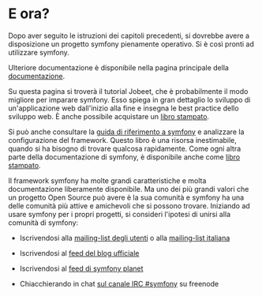 E ora?
======

Dopo aver seguito le istruzioni dei capitoli precedenti, si dovrebbe avere
a disposizione un progetto symfony pienamente operativo. Si è così pronti
ad utilizzare symfony.

Ulteriore documentazione è disponibile nella pagina principale della
[documentazione](http://www.symfony-project.org/doc/1_4/).

Su questa pagina si troverà il tutorial Jobeet, che è probabilmente
il modo migliore per imparare symfony. Esso spiega in gran dettaglio
lo sviluppo di un'applicazione web dall'inizio alla fine e insegna
le best practice dello sviluppo web. È anche possibile acquistare
un [libro stampato](http://www.amazon.com/gp/product/2918390151).

Si può anche consultare la
[guida di riferimento a symfony](http://www.symfony-project.org/reference/1_4/en/)
e analizzare la configurazione del framework. Questo libro è una risorsa
inestimabile, quando si ha bisogno di trovare qualcosa rapidamente. Come
ogni altra parte della documentazione di symfony, è disponibile anche
come [libro stampato](http://www.amazon.com/gp/product/2918390143).

Il framework symfony ha molte grandi caratteristiche e molta
documentazione liberamente disponibile. Ma uno dei più grandi
valori che un progetto Open Source può avere è la sua comunità
e symfony ha una delle comunità più attive e amichevoli che si
possono trovare. Iniziando ad usare symfony per i propri progetti,
si consideri l'ipotesi di unirsi alla comunità di symfony:

  * Iscrivendosi alla [mailing-list degli utenti](http://groups.google.com/group/symfony-users)
    o alla [mailing-list italiana](http://groups.google.com/group/symfony-it)

  * Iscrivendosi al [feed del blog ufficiale](http://feeds.feedburner.com/symfony/blog)

  * Iscrivendosi al [feed di symfony planet](http://feeds.feedburner.com/symfony/planet)

  * Chiacchierando in chat [sul canale IRC #symfony](irc://irc.freenode.net/symfony)
    su freenode
